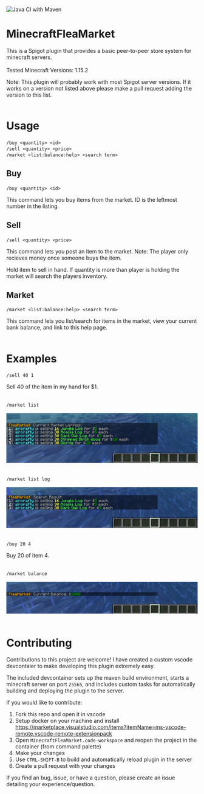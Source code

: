 ![Java CI with Maven](https://github.com/tiecia/MinecraftFleaMarket/workflows/Java%20CI%20with%20Maven/badge.svg?branch=master-release)
# MinecraftFleaMarket
This is a Spigot plugin that provides a basic peer-to-peer store system for minecraft servers.
<br/><br/>
Tested Minecraft Versions: 1.15.2

Note: This plugin will probably work with most Spigot server versions. If it works on a version not listed above please make a pull request adding the version to this list.
<br/><br/>

# Usage

```
/buy <quantity> <id>
/sell <quantity> <price>
/market <list:balance:help> <search term>
```

## Buy
```
/buy <quantity> <id>
```
This command lets you buy items from the market. ID is the leftmost number in the listing.

## Sell
```
/sell <quantity> <price>
```
This command lets you post an item to the market. Note: The player only recieves money once someone buys the item.

Hold item to sell in hand. If quantity is more than player is holding the market will search the players inventory.

## Market
```
/market <list:balance:help> <search term>
```
This command lets you list/search for items in the market, view your current bank balance, and link to this help page.
<br/><br/>

# Examples

```
/sell 40 1
```
Sell 40 of the item in my hand for $1.
<br/><br/>

```
/market list
```
![alt text](https://github.com/tiecia/MinecraftFleaMarket/blob/master-release/images/list.png?raw=true)
<br/><br/>

```
/market list log
```
![alt text](https://github.com/tiecia/MinecraftFleaMarket/blob/master-release/images/search.png?raw=true)
<br/><br/>

```
/buy 20 4
```
Buy 20 of item 4.
<br/><br/>

```
/market balance
```
![alt text](https://github.com/tiecia/MinecraftFleaMarket/blob/master-release/images/balance.png?raw=true)
<br/><br/>
# Contributing
Contributions to this project are welcome! I have created a custom vscode devcontaier to make developing this plugin extremely easy.

The included devcontainer sets up the maven build environment, starts a minecraft server on port `25565`, and includes custom tasks for automatically building and deploying the plugin to the server.

If you would like to contribute: 
 1. Fork this repo and open it in vscode
 1. Setup docker on your machine and install https://marketplace.visualstudio.com/items?itemName=ms-vscode-remote.vscode-remote-extensionpack
 1. Open `MinecraftFleaMarket.code-workspace` and reopen the project in the container (from command palette)
 1. Make your changes
 1. Use `CTRL-SHIFT-B` to build and automatically reload plugin in the server
 1. Create a pull request with your changes

If you find an bug, issue, or have a question, please create an issue detailing your experience/question.